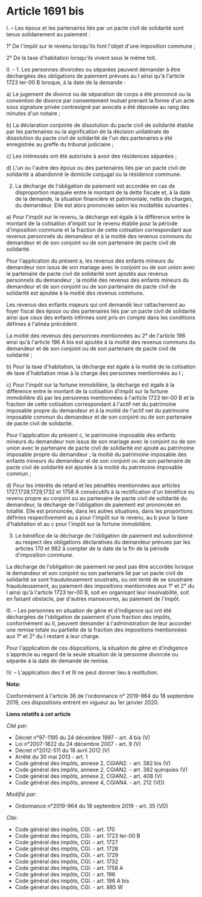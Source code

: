 # Article 1691 bis

I. – Les époux et les partenaires liés par un pacte civil de solidarité sont tenus solidairement au paiement : 

1° De l'impôt sur le revenu lorsqu'ils font l'objet d'une imposition commune ; 

2° De la taxe d'habitation lorsqu'ils vivent sous le même toit. 

II. – 1. Les personnes divorcées ou séparées peuvent demander à être déchargées des obligations de paiement prévues au I
ainsi qu'à l'article 1723 ter-00 B lorsque, à la date de la demande : 

a) Le jugement de divorce ou de séparation de corps a été prononcé ou la convention de divorce par consentement mutuel
prenant la forme d'un acte sous signature privée contresigné par avocats a été déposée au rang des minutes d'un notaire ; 

b) La déclaration conjointe de dissolution du pacte civil de solidarité établie par les partenaires ou la signification de la
décision unilatérale de dissolution du pacte civil de solidarité de l'un des partenaires a été enregistrée au greffe du
tribunal judiciaire ; 

c) Les intéressés ont été autorisés à avoir des résidences séparées ; 

d) L'un ou l'autre des époux ou des partenaires liés par un pacte civil de solidarité a abandonné le domicile conjugal ou la
résidence commune. 

2. La décharge de l'obligation de paiement est accordée en cas de disproportion marquée entre le montant de la dette fiscale
et, à la date de la demande, la situation financière et patrimoniale, nette de charges, du demandeur. Elle est alors
prononcée selon les modalités suivantes : 

a) Pour l'impôt sur le revenu, la décharge est égale à la différence entre le montant de la cotisation d'impôt sur le revenu
établie pour la période d'imposition commune et la fraction de cette cotisation correspondant aux revenus personnels du
demandeur et à la moitié des revenus communs du demandeur et de son conjoint ou de son partenaire de pacte civil de
solidarité. 

Pour l'application du présent a, les revenus des enfants mineurs du demandeur non issus de son mariage avec le conjoint ou de
son union avec le partenaire de pacte civil de solidarité sont ajoutés aux revenus personnels du demandeur ; la moitié des
revenus des enfants mineurs du demandeur et de son conjoint ou de son partenaire de pacte civil de solidarité est ajoutée à
la moitié des revenus communs. 

Les revenus des enfants majeurs qui ont demandé leur rattachement au foyer fiscal des époux ou des partenaires liés par un
pacte civil de solidarité ainsi que ceux des enfants infirmes sont pris en compte dans les conditions définies à l'alinéa
précédent. 

La moitié des revenus des personnes mentionnées au 2° de l'article 196 ainsi qu'à l'article 196 A bis est ajoutée à la moitié
des revenus communs du demandeur et de son conjoint ou de son partenaire de pacte civil de solidarité ; 

b) Pour la taxe d'habitation, la décharge est égale à la moitié de la cotisation de taxe d'habitation mise à la charge des
personnes mentionnées au I ; 

c) Pour l'impôt sur la fortune immobilière, la décharge est égale à la différence entre le montant de la cotisation d'impôt
sur la fortune immobilière dû par les personnes mentionnées à l'article 1723 ter-00 B et la fraction de cette cotisation
correspondant à l'actif net du patrimoine imposable propre du demandeur et à la moitié de l'actif net du patrimoine imposable
commun du demandeur et de son conjoint ou de son partenaire de pacte civil de solidarité. 

Pour l'application du présent c, le patrimoine imposable des enfants mineurs du demandeur non issus de son mariage avec le
conjoint ou de son union avec le partenaire de pacte civil de solidarité est ajouté au patrimoine imposable propre du
demandeur ; la moitié du patrimoine imposable des enfants mineurs du demandeur et de son conjoint ou de son partenaire de
pacte civil de solidarité est ajoutée à la moitié du patrimoine imposable commun ; 

d) Pour les intérêts de retard et les pénalités mentionnées aux articles 1727,1728,1729,1732 et 1758 A consécutifs à la
rectification d'un bénéfice ou revenu propre au conjoint ou au partenaire de pacte civil de solidarité du demandeur, la
décharge de l'obligation de paiement est prononcée en totalité. Elle est prononcée, dans les autres situations, dans les
proportions définies respectivement au a pour l'impôt sur le revenu, au b pour la taxe d'habitation et au c pour l'impôt sur
la fortune immobilière. 

3. Le bénéfice de la décharge de l'obligation de paiement est subordonné au respect des obligations déclaratives du demandeur
prévues par les articles 170 et 982 à compter de la date de la fin de la période d'imposition commune. 

La décharge de l'obligation de paiement ne peut pas être accordée lorsque le demandeur et son conjoint ou son partenaire lié
par un pacte civil de solidarité se sont frauduleusement soustraits, ou ont tenté de se soustraire frauduleusement, au
paiement des impositions mentionnées aux 1° et 2° du I ainsi qu'à l'article 1723 ter-00 B, soit en organisant leur
insolvabilité, soit en faisant obstacle, par d'autres manoeuvres, au paiement de l'impôt. 

III. – Les personnes en situation de gêne et d'indigence qui ont été déchargées de l'obligation de paiement d'une fraction
des impôts, conformément au II, peuvent demander à l'administration de leur accorder une remise totale ou partielle de la
fraction des impositions mentionnées aux 1° et 2° du I restant à leur charge. 

Pour l'application de ces dispositions, la situation de gêne et d'indigence s'apprécie au regard de la seule situation de la
personne divorcée ou séparée à la date de demande de remise. 

IV. – L'application des II et III ne peut donner lieu à restitution.

**Nota:**

Conformément à l'article 36 de l'ordonnance n° 2019-964 du 18 septembre 2019, ces dispositions entrent en vigueur au 1er
janvier 2020.

**Liens relatifs à cet article**

_Cité par_:

  - Décret n°97-1195 du 24 décembre 1997 - art. 4 bis (V)
  - Loi n°2007-1822 du 24 décembre 2007 - art. 9 (V)
  - Décret n°2012-511 du 18 avril 2012 (V)
  - Arrêté du 30 mai 2013 - art. 1
  - Code général des impôts, annexe 2, CGIAN2. - art. 382 bis (V)
  - Code général des impôts, annexe 2, CGIAN2. - art. 382 quinquies (V)
  - Code général des impôts, annexe 2, CGIAN2. - art. 408 (V)
  - Code général des impôts, annexe 4, CGIAN4. - art. 212 (VD)

_Modifié par_:

  - Ordonnance n°2019-964 du 18 septembre 2019 - art. 35 (VD)

_Cite_:

  - Code général des impôts, CGI. - art. 170
  - Code général des impôts, CGI. - art. 1723 ter-00 B
  - Code général des impôts, CGI. - art. 1727
  - Code général des impôts, CGI. - art. 1728
  - Code général des impôts, CGI. - art. 1729
  - Code général des impôts, CGI. - art. 1732
  - Code général des impôts, CGI. - art. 1758 A
  - Code général des impôts, CGI. - art. 196
  - Code général des impôts, CGI. - art. 196 A bis
  - Code général des impôts, CGI. - art. 885 W
